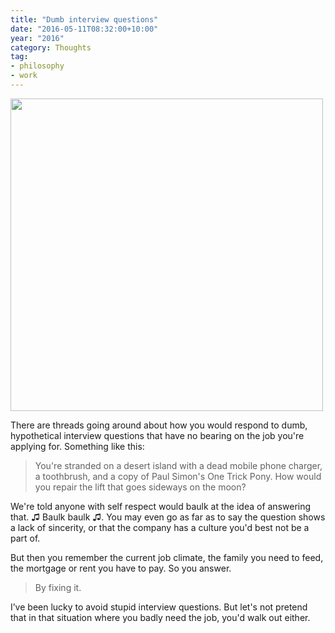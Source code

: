 ```yaml
---
title: "Dumb interview questions"
date: "2016-05-11T08:32:00+10:00"
year: "2016"
category: Thoughts
tag:
- philosophy
- work
---
```

<p><img src="https://rubenerd.com/files/2016/railgun01_paper.jpg" srcset="https://rubenerd.com/files/2016/railgun01_paper.jpg 1x, https://rubenerd.com/files/2016/railgun01_paper@2x.jpg 2x" alt="" style="width:500px" /></p>

There are threads going around about how you would respond to dumb, hypothetical interview questions that have no bearing on the job you're applying for. Something like this:

> You're stranded on a desert island with a dead mobile phone charger, a toothbrush, and a copy of Paul Simon's One Trick Pony. How would you repair the lift that goes sideways on the moon?

We're told anyone with self respect would baulk at the idea of answering that. ♫ Baulk baulk ♫. You may even go as far as to say the question shows a lack of sincerity, or that the company has a culture you'd best not be a part of.

But then you remember the current job climate, the family you need to feed, the mortgage or rent you have to pay. So you answer.

> By fixing it.

I’ve been lucky to avoid stupid interview questions. But let's not pretend that in that situation where you badly need the job, you'd walk out either.

